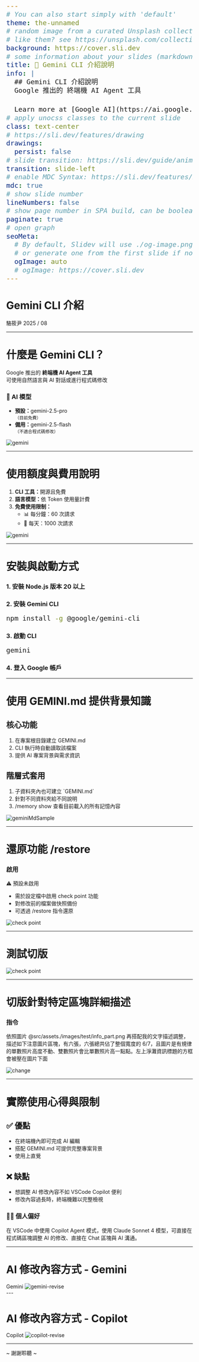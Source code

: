 ```yaml
---
# You can also start simply with 'default'
theme: the-unnamed
# random image from a curated Unsplash collection by Anthony
# like them? see https://unsplash.com/collections/94734566/slidev
background: https://cover.sli.dev
# some information about your slides (markdown enabled)
title: 🌟 Gemini CLI 介紹說明
info: |
  ## Gemini CLI 介紹說明
  Google 推出的 終端機 AI Agent 工具

  Learn more at [Google AI](https://ai.google.dev)
# apply unocss classes to the current slide
class: text-center
# https://sli.dev/features/drawing
drawings:
  persist: false
# slide transition: https://sli.dev/guide/animations.html#slide-transitions
transition: slide-left
# enable MDC Syntax: https://sli.dev/features/mdc
mdc: true
# show slide number
lineNumbers: false
# show page number in SPA build, can be boolean, string (for custom format), or a configuration object
paginate: true
# open graph
seoMeta:
  # By default, Slidev will use ./og-image.png if it exists,
  # or generate one from the first slide if not found.
  ogImage: auto
  # ogImage: https://cover.sli.dev
---
```


# Gemini CLI 介紹

<span class="text-xl">駱筱尹 2025 / 08</span>

<!-- <div @click="$slidev.nav.next" class="mt-12 py-1" hover:bg="white op-10">
  Press Space for next page <carbon:arrow-right />
</div>

<div class="abs-br m-6 text-xl">
  <button @click="$slidev.nav.openInEditor()" title="Open in Editor" class="slidev-icon-btn">
    <carbon:edit />
  </button>
  <a href="https://ai.google.dev" target="_blank" class="slidev-icon-btn">
    <carbon:logo-google />
  </a>
</div> -->

<!--
The last comment block of each slide will be treated as slide notes. It will be visible and editable in Presenter Mode along with the slide. [Read more in the docs](https://sli.dev/guide/syntax.html#notes)
-->

---

# 什麼是 Gemini CLI？

Google 推出的 **終端機 AI Agent 工具** <br />
可使用自然語言與 AI 對話或進行程式碼修改

<div class="grid grid-cols-2 gap-8 pt-8">
  <!-- <div>
    <h3 class="mb-3">🤖 核心功能</h3>
    <ul>
      <li>終端機內 AI 對話</li>
      <li>程式碼修改</li>
      <li>輕量級解決方案</li>
      <li>開發者 AI 工作流程</li>
    </ul>
  </div> -->
  <div>
    <h3 class="mb-3">🧠 AI 模型</h3>
    <ul>
      <li><strong>預設：</strong>gemini-2.5-pro<br><small class="opacity-70">（目前免費）</small></li>
      <li><strong>備用：</strong>gemini-2.5-flash<br><small class="opacity-70">（不適合程式碼修改）</small></li>
    </ul>
  </div>
  <div>
    <img src="./images/gemini.png" alt="gemini" />
  </div>
</div>

<style>
/* h1 {
  background-color: #4285f4;
  background-image: linear-gradient(45deg, #4285f4 10%, #34a853 20%);
  background-size: 100%;
  -webkit-background-clip: text;
  -moz-background-clip: text;
  -webkit-text-fill-color: transparent;
  -moz-text-fill-color: transparent;
} */
</style>

---

# 使用額度與費用說明

<div class="grid grid-cols-2 gap-8">
  <div>
    <ol>
      <li><strong>CLI 工具：</strong>開源且免費</li>
      <li><strong>語言模型：</strong>依 Token 使用量計費</li>
      <li><strong>免費使用限制：</strong>
        <ul class="mt-2">
        <li>📊 每分鐘：<span class="font-bold text-amber-400">60 次</span>請求</li>
        <li>📅 每天：<span class="font-bold text-amber-400">1000 次</span>請求</li>
      </ul>
      </li>
    </ol>
  </div>
  <div class="flex  content-end mt-20">
    <img src="./images/token.png" alt="gemini" />

  </div>
</div>

---

# 安裝與啟動方式

<div >

### 1️. 安裝 Node.js 版本 **20 以上**

</div>

<div class="mt-4">

### 2. 安裝 Gemini CLI

```bash
npm install -g @google/gemini-cli
```

</div>

<div class="mt-4" >

### 3️. 啟動 CLI

```bash
gemini
```

</div>

<div class="mt-4">

### 4️. 登入 Google 帳戶

</div>

<style>
/* 針對這個頁面的 bash 程式碼區塊樣式 */
.slidev-code {
  font-size: 1.3em !important;
  padding: 1.5rem !important;
  border-radius: 0.75rem;
}

pre code {
  font-size: 1.3em !important;
  line-height: 1.6;
}
</style>

---

# 使用 GEMINI.md 提供背景知識

<!-- 利用專案根目錄的 `GEMINI.md` 檔案，為 AI 提供專案背景與需求資訊 -->

<div class="grid grid-cols-2 gap-8">

  <div>
    <div class="mb-8">
      <h2 class="mb-2">核心功能</h2>
      <ol>
        <li>在專案根目錄建立 GEMINI.md</li>
        <li>CLI 執行時自動讀取該檔案</li>
        <li>提供 AI 專案背景與需求資訊</li>
      </ol>
    </div>
    <div>
      <h2 class="mb-2">階層式套用</h2>
      <ol>
        <li>子資料夾內也可建立 `GEMINI.md`</li>
        <li>針對不同資料夾給不同說明</li>
        <li>/memory show 查看目前載入的所有記憶內容</li>
      </ol>
    </div>
  </div>

  <div>
    <img src="./images/geminiMdSample.png" alt="geminiMdSample" />
  </div>

</div>

---

<h1 >還原功能 /restore</h1>

<div class="grid grid-cols-2 gap-12">
  <div>
    <div class="flex gap-4 items-center mb-4">
      <h3 class="">啟用</h3>
      <span class="bg-orange-100 text-orange-800 px-3 py-1 rounded-full text-sm font-medium">
      ⚠️ 預設未啟用</span>
    </div>
    <ul class="space-y-2">
      <li>需於設定檔中啟用 check point 功能</li>
      <li>對修改前的檔案做快照備份</li>
      <li>可透過 /restore 指令還原</li>
    </ul>

  </div>
  <div>
    <img src="./images/check_point.png" alt="check point" />
  </div>
</div>

---

# 測試切版

<img src="./images/test_layout.png" alt="check point" />

---

# 切版針對特定區塊詳細描述

### 指令

<p class="text-base">依照圖片 @src/assets./images/test/info_part.png
再搭配我的文字描述調整，描述如下注意圖片區塊，有六張，六張總共佔了整個寬度的 6/7，且圖片是有規律的單數照片高度不動、雙數照片會比單數照片高一點點。左上淨灘資訊標題的方框會被壓在圖片下面</p>

<img src="./images/change.png" alt="change" />

---

# 實際使用心得與限制

<div grid="~ cols-2 gap-8" class="grid-cols-2 gap-8">

<div>

<div >

## ✅ 優點

<div class="bg-green-50 p-4 rounded-lg border border-green-200 mt-4">
  <ul class="space-y-2 text-green-800">
    <li>在終端機內即可完成 AI 編輯</li>
    <li>搭配 GEMINI.md 可提供完整專案背景</li>
    <li>使用上直覺</li>
  </ul>
</div>

</div>

</div>
<div>

<div >

## ❌ 缺點

<div class="bg-red-50 p-4 rounded-lg border border-red-200 mt-4">
  <ul class="space-y-2 text-red-800 ">
    <li>想調整 AI 修改內容不如 VSCode Copilot 便利</li>
    <li>修改內容過長時，終端機難以完整檢視</li>
  </ul>
</div>

</div>

</div>
</div>

<div  class="mt-6 p-4 border border-purple-200 rounded-lg">
  <h3 class=" mb-2">🧑‍💻 個人偏好</h3>
  <p class=" ">
    在 VSCode 中使用 Copilot Agent 模式，使用 Claude Sonnet 4 模型，可直接在程式碼區塊調整 AI 的修改、直接在 Chat 區塊與 AI 溝通。
  </p>
</div>

---

# AI 修改內容方式 - Gemini

  <div>
    Gemini
    <img src="./images/gemini-revise.png" alt="gemini-revise" class="" />
  
  </div>
---

# AI 修改內容方式 - Copilot

  <div>
    Copilot
    <img src="./images/copilot-revise.png" alt="copilot-revise" />
  
  </div>

---

<div class="text-center content-center h-full text-2xl">~ 謝謝聆聽 ~</div>
